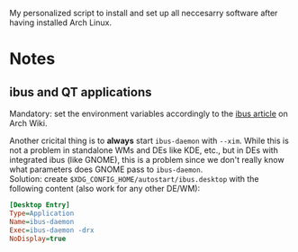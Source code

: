My personalized script to install and set up all neccesarry software after having installed Arch Linux.

# Notes 
## ibus and QT applications
Mandatory: set the environment variables accordingly to the [ibus article](https://wiki.archlinux.org/title/IBus) on Arch Wiki.

Another cricital thing is to **always** start `ibus-daemon` with `--xim`. While this is not a problem in standalone WMs and DEs like KDE, etc., but in DEs with integrated ibus (like GNOME), this is a problem since we don't really know what parameters does GNOME pass to `ibus-daemon`.  
Solution: create `$XDG_CONFIG_HOME/autostart/ibus.desktop` with the following content (also work for any other DE/WM):

```ini
[Desktop Entry]
Type=Application
Name=ibus-daemon
Exec=ibus-daemon -drx
NoDisplay=true
```

